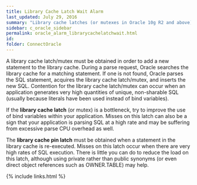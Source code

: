 ```yaml
---
title: ﻿Library Cache Latch Wait Alarm
last_updated: July 29, 2016
summary: "Library cache latches (or mutexes in Oracle 10g R2 and above) protect the cached SQL statements and object definitions held in the library cache within the Shared Pool."
sidebar: c_oracle_sidebar
permalink: oracle_alarm_librarycachelatchwait.html
id:
folder: ConnectOracle
---
```





A library cache latch/mutex must be obtained in order to add a new statement to the library cache. During a parse request, Oracle searches the library cache for a matching statement. If one is not found, Oracle parses the SQL statement, acquires the library cache latch/mutex, and inserts the new SQL. Contention for the library cache latch/mutex can occur when an application generates very high quantities of unique, non-sharable SQL (usually because literals have been used instead of bind variables).

If the **library cache latch** (or mutex) is a bottleneck, try to improve the use of bind variables within your application. Misses on this latch can also be a sign that your application is parsing SQL at a high rate and may be suffering from excessive parse CPU overhead as well.

The **library cache pin latch** must be obtained when a statement in the library cache is re-executed. Misses on this latch occur when there are very high rates of SQL execution. There is little you can do to reduce the load on this latch, although using private rather than public synonyms (or even direct object references such as OWNER.TABLE) may help.





{% include links.html %}
